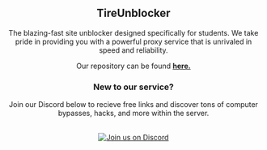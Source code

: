 <div align="center">
<h2>TireUnblocker</h2>
<p>The blazing-fast site unblocker designed specifically for students. We take pride in providing you with a powerful proxy service that is unrivaled in speed and reliability.</p>


Our repository can be found **[here.](https://github.com/TireNetwork/TireUnblocker)**


<h3>New to our service?</h3>
Join our Discord below to recieve free links and discover tons of computer bypasses, hacks, and more within the server.
<br>

<br>


[![Join us on Discord](https://invidget.switchblade.xyz/dmnet?theme=dark)](https://discord.gg/dmnet)
</div>
